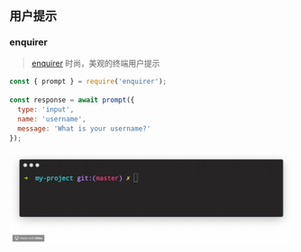## 用户提示

### enquirer

> [enquirer](https://github.com/enquirer/enquirer) 时尚，美观的终端用户提示

```jsx
const { prompt } = require('enquirer');

const response = await prompt({
  type: 'input',
  name: 'username',
  message: 'What is your username?'
});
```

![enquirer-example.gif](../../../../static/img/enquirer-example.gif)